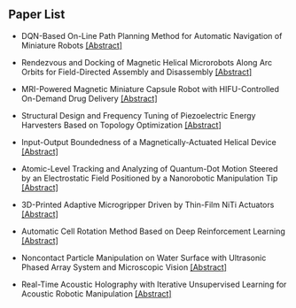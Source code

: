 ## Paper List

- DQN-Based On-Line Path Planning Method for Automatic Navigation of Miniature Robots
[[Abstract]](https://events.infovaya.com/presentation?id=92390)

- Rendezvous and Docking of Magnetic Helical Microrobots Along Arc Orbits for Field-Directed Assembly and Disassembly
[[Abstract]](https://events.infovaya.com/presentation?id=92393)

- MRI-Powered Magnetic Miniature Capsule Robot with HIFU-Controlled On-Demand Drug Delivery
[[Abstract]](https://events.infovaya.com/presentation?id=92396)

- Structural Design and Frequency Tuning of Piezoelectric Energy Harvesters Based on Topology Optimization
[[Abstract]](https://events.infovaya.com/presentation?id=92399)

- Input-Output Boundedness of a Magnetically-Actuated Helical Device
[[Abstract]](https://events.infovaya.com/presentation?id=92402)

- Atomic-Level Tracking and Analyzing of Quantum-Dot Motion Steered by an Electrostatic Field Positioned by a Nanorobotic Manipulation Tip
[[Abstract]](https://events.infovaya.com/presentation?id=92405)

- 3D-Printed Adaptive Microgripper Driven by Thin-Film NiTi Actuators
[[Abstract]](https://events.infovaya.com/presentation?id=92408)

- Automatic Cell Rotation Method Based on Deep Reinforcement Learning
[[Abstract]](https://events.infovaya.com/presentation?id=92411)

- Noncontact Particle Manipulation on Water Surface with Ultrasonic Phased Array System and Microscopic Vision
[[Abstract]](https://events.infovaya.com/presentation?id=92414)

- Real-Time Acoustic Holography with Iterative Unsupervised Learning for Acoustic Robotic Manipulation
[[Abstract]](https://events.infovaya.com/presentation?id=92417)

